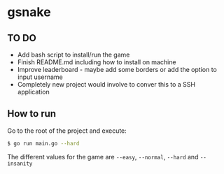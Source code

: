 # gsnake

## TO DO
- Add bash script to install/run the game
- Finish README.md including how to install on machine
- Improve leaderboard - maybe add some borders or add the option to input username
- Completely new project would involve to conver this to a SSH application 

## How to run
Go to the root of the project and execute:
```bash
$ go run main.go --hard
```

The different values for the game are `--easy`, `--normal`, `--hard` and `--insanity`

